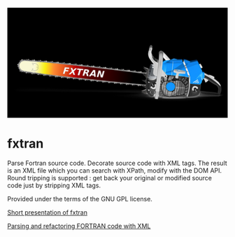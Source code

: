 
![](./Images/tronconneuse3.png)

# fxtran
Parse Fortran source code. Decorate source code with XML tags. The result is an XML file which you can search with XPath, modify with the DOM API. 
Round tripping is supported : get back your original or modified source code just by stripping XML tags.

Provided under the terms of the GNU GPL license.

[Short presentation of fxtran](share/doc/fxtran/fxtran.pdf)

[Parsing and refactoring FORTRAN code with XML](share/doc/fxtran/ARTICLE.md)
